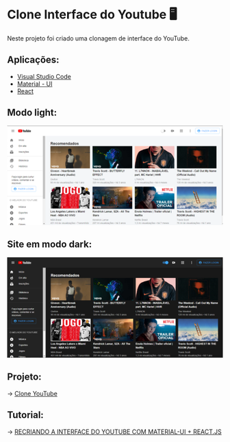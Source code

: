 # Clone Interface do Youtube 🖥

Neste projeto foi criado uma clonagem de interface do YouTube.

## Aplicações:
* [Visual Studio Code](https://code.visualstudio.com/download) 
* [Material - UI](https://material-ui.com/pt/)
* [React](https://pt-br.reactjs.org/)


## Modo light:
<img src="/print1.PNG"/>

## Site em modo dark:
<img src="/print2.PNG"/>


## Projeto: 
-> [Clone YouTube](https://materialuiyoutube.netlify.app/)

## Tutorial:
-> [RECRIANDO A INTERFACE DO YOUTUBE COM MATERIAL-UI + REACT.JS](https://youtu.be/u9FnmBdBl5k)
